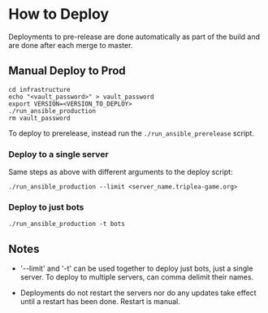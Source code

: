 # How to Deploy

Deployments to pre-release are done automatically as part
of the build and are done after each merge to master.

## Manual Deploy to Prod

```
cd infrastructure
echo "<vault_password>" > vault_password
export VERSION=<VERSION_TO_DEPLOY>
./run_ansible_production
rm vault_password
```

To deploy to prerelease, instead run the `./run_ansible_prerelease` script.


### Deploy to a single server

Same steps as above with different arguments to the deploy script:
```
./run_ansible_production --limit <server_name.triplea-game.org>
```


### Deploy to just bots

```
./run_ansible_production -t bots
```


## Notes

- '--limit' and '-t' can be used together to deploy just bots, just
a single server. To deploy to multiple servers, can comma delimit their
names.

- Deployments do not restart the servers nor do any updates take effect
until a restart has been done. Restart is manual.





